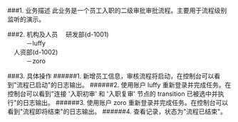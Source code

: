 
###1. 业务描述
此业务是一个员工入职的二级审批审批流程。主要用于流程级别监听的演示。

###2. 机构及人员
&emsp;研发部(d-1001)<br/>
&emsp;&emsp;&emsp;－luffy<br/>
&emsp;人资部(d-1002)<br/>
&emsp;&emsp;&emsp;－zoro

###3. 具体操作
######1. 新增员工信息，审核流程将启动，在控制台可以看到"流程已启动"的日志输出。
######2. 使用账户 luffy 重新登录并完成任务。在控制台可以看到"连接 '入职初审' 和  '入职复审' 节点的  transition 已被选中并执行"的日志输出。
######3. 使用账户 zoro 重新登录并完成任务。在控制台可以看到"流程即将结束"的日志输出。
######4. 查看记录，状态为"流程已结束"。